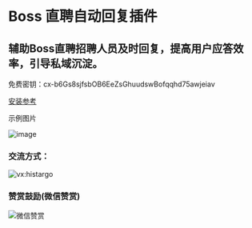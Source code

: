 # Boss 直聘自动回复插件

## 辅助Boss直聘招聘人员及时回复，提高用户应答效率，引导私域沉淀。

免费密钥：cx-b6Gs8sjfsbOB6EeZsGhuudswBofqqhd75awjeiav

[安装参考](https://www.bilibili.com/video/BV1514y1U7Uw/?vd_source=07bc57c14ff07a0d104533f8de5fb6d3)

示例图片

![image](https://github.com/niemingxing/zhipin/assets/7400829/e7e4d622-2fab-4f25-a436-bf6ccc992357)

### 交流方式：

![vx:histargo](https://i.ibb.co/hMbTs1G/a3779b33-bfe2-4ff9-a592-f0ec090a3055-1-2.jpg)

### 赞赏鼓励(微信赞赏)

![微信赞赏](https://github.com/niemingxing/search-recommendations/assets/7400829/ddd8b306-9cd4-448c-9700-4eea9ce630fb)
